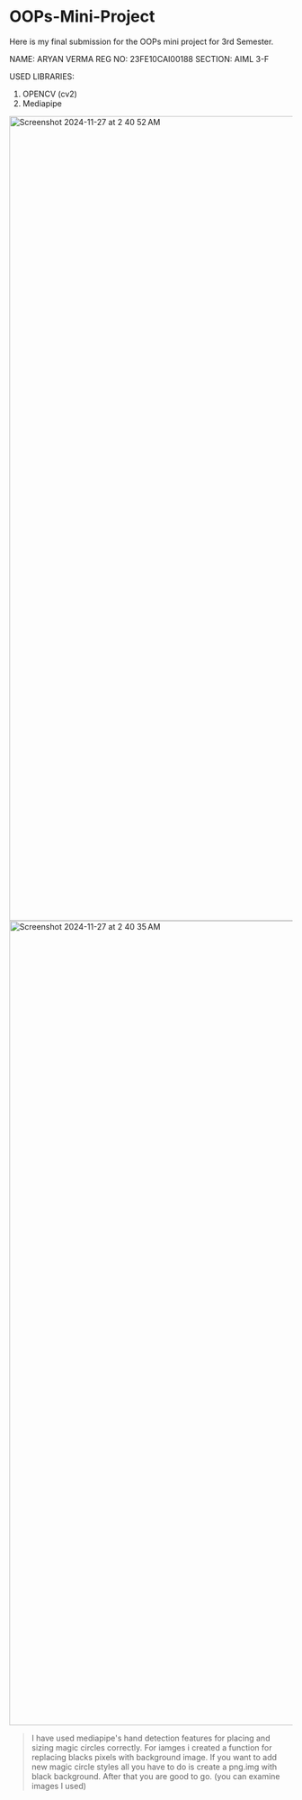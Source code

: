 # OOPs-Mini-Project
Here is my final submission for the OOPs mini project for 3rd Semester.

NAME: ARYAN VERMA
REG NO: 23FE10CAI00188
SECTION: AIML 3-F

USED LIBRARIES:
1. OPENCV (cv2)
2. Mediapipe 

<img width="1429" alt="Screenshot 2024-11-27 at 2 40 52 AM" src="https://github.com/user-attachments/assets/3a8ced22-130e-4b46-a33e-01c6429d8676">

<img width="1429" alt="Screenshot 2024-11-27 at 2 40 35 AM" src="https://github.com/user-attachments/assets/58afd145-9302-46a8-97b6-a5415a4b3e99">


> I have used mediapipe's hand detection features for placing and sizing magic circles correctly. 
> For iamges i created a function for replacing blacks pixels with background image.
> If you want to add new magic circle styles all you have to do is create a png.img with black background. After that you are good to go. (you can examine images I used)
